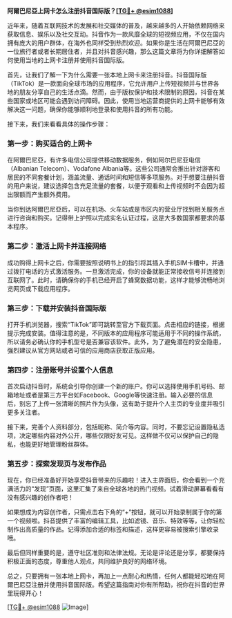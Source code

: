 **阿爾巴尼亞上网卡怎么注册抖音国际版？[[TG💪+ @esim1088](https://t.me/s/esim1088)]**

近年来，随着互联网技术的发展和社交媒体的普及，越来越多的人开始依赖网络来获取信息、娱乐以及社交互动。抖音作为一款风靡全球的短视频应用，不仅在国内拥有庞大的用户群体，在海外也同样受到热烈欢迎。如果你是生活在阿爾巴尼亞的一位旅行者或者长期居住者，并且对抖音感兴趣，那么这篇文章将为你详细解答如何使用当地的上网卡注册并使用抖音国际版。

首先，让我们了解一下为什么需要一张本地上网卡来注册抖音。抖音国际版（TikTok）是一款面向全球市场的应用程序，它允许用户上传短视频并与世界各地的朋友分享自己的生活点滴。然而，由于版权保护和技术限制的原因，抖音在某些国家或地区可能会遇到访问障碍。因此，使用当地运营商提供的上网卡能够有效解决这一问题，确保你能够顺利地登录和使用抖音的所有功能。

接下来，我们来看看具体的操作步骤：

### 第一步：购买适合的上网卡

在阿爾巴尼亞，有许多电信公司提供移动数据服务，例如阿尔巴尼亚电信（Albanian Telecom）、Vodafone Albania等。这些公司通常会推出针对游客和居民的不同套餐计划，涵盖流量、通话时间和短信等多项服务。对于想要注册抖音的用户来说，建议选择包含充足流量的套餐，以便于观看和上传视频时不会因为超出限额而产生额外费用。

当你到达阿爾巴尼亞后，可以在机场、火车站或是市区内的营业厅找到相关服务点进行咨询和购买。记得带上护照以完成实名认证过程，这是大多数国家都要求的基本程序。

### 第二步：激活上网卡并连接网络

成功购得上网卡之后，你需要按照说明书上的指引将其插入手机SIM卡槽中，并通过拨打电话的方式激活服务。一旦激活完成，你的设备就能正常接收信号并连接到互联网了。此时，请确保你的手机已经开启了蜂窝数据功能，这样才能够流畅地浏览网页或下载应用程序。

### 第三步：下载并安装抖音国际版

打开手机浏览器，搜索“TikTok”即可跳转至官方下载页面。点击相应的链接，根据提示完成安装。值得注意的是，不同版本的应用程序可能适用于不同的操作系统，所以请务必确认你的手机型号是否兼容该软件。此外，为了避免潜在的安全隐患，强烈建议从官方网站或者可信的应用商店获取正版应用。

### 第四步：注册账号并设置个人信息

首次启动抖音时，系统会引导你创建一个新的账户。你可以选择使用手机号码、邮箱地址或者是第三方平台如Facebook、Google等快速注册。输入必要的信息后，别忘了上传一张清晰的照片作为头像，这有助于提升个人主页的专业度并吸引更多关注者。

接下来，完善个人资料部分，包括昵称、简介等内容。同时，不要忘记设置隐私选项，决定哪些内容对外公开，哪些仅限好友可见。这样做不仅可以保护自己的隐私，也能更好地管理粉丝群体。

### 第五步：探索发现页与发布作品

现在，你已经准备好开始享受抖音带来的乐趣啦！进入主界面后，你会看到一个充满活力的“发现”页面，这里汇集了来自全球各地的热门视频。试着滑动屏幕看看有没有感兴趣的创作者吧！

如果想成为内容创作者，只需点击右下角的“+”按钮，就可以开始录制属于你的第一个视频啦。抖音提供了丰富的编辑工具，比如滤镜、音乐、特效等等，让你轻松制作出高质量的作品。记得添加合适的标签和描述，这样更容易被搜索引擎收录哦。

最后但同样重要的是，遵守社区准则和法律法规。无论是评论还是分享，都要保持积极正面的态度，尊重他人观点，共同维护良好的网络环境。

总之，只要拥有一张本地上网卡，再加上一点耐心和热情，任何人都能轻松地在阿爾巴尼亞注册并使用抖音国际版。希望这篇指南对你有所帮助，祝你在抖音的世界里玩得开心！

[[TG💪+ @esim1088](https://t.me/s/esim1088) ![Image](https://i.postimg.cc/4NQfJmqS/Snipaste-2025-05-13-00-14-12.png)]